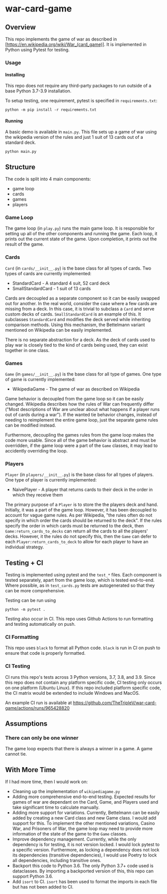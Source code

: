 # war-card-game

## Overview

This repo implements the game of war as described in [https://en.wikipedia.org/wiki/War_(card_game)].
It is implemented in Python using Pytest for testing.

### Usage
#### Installing
This repo does not require any third-party packages to run outside of a base Python 3.7-3.9 installation.

To setup testing, one requirement, pytest is specified in `requirements.txt`:
```
python -m pip install -r requirements.txt
```

#### Running
A basic demo is available in `main.py`. This file sets up a game of war using the wikipedia version of the rules and just 1 suit of 13 cards out of a standard deck.
```
python main.py
```

## Structure
The code is split into 4 main components:
- game loop
- cards
- games
- players

### Game Loop
The game loop (in `play.py`) runs the main game loop. It is responsible for setting up all of the other components and running the game.
Each loop, it prints out the current state of the game.
Upon completion, it prints out the result of the game.

### Cards
`Card` (in `cards/__init__.py`) is the base class for all types of cards. Two types of cards are currently implemented:
- StandardCard - A standard 4 suit, 52 card deck
- SmallStandardCard - 1 suit of 13 cards

Cards are decoupled as a separate component so it can be easily swapped out for another. In the real world, consider the case where a few cards are missing from a deck. In this case, it is trivial to subclass a `Card` and serve custom decks of cards. `SmallStandardCard` is an example of this. It subclasses `StandardCard` and modifies the deck served while inheriting comparison methods.
Using this mechanism, the Bettelmann variant mentioned on Wikipedia can be easily implemented.

There is no separate abstraction for a deck. As the deck of cards used to play war is closely tied to the kind of cards being used, they can exist together in one class.

### Games
`Game` (in `games/__init__.py`) is the base class for all type of games. One type of game is currently implemented:
- WikipediaGame - The game of war as described on Wikipedia

Game behavior is decoupled from the game loop so it can be easily changed. Wikipedia describes how the rules of War can frequently differ ("Most descriptions of War are unclear about what happens if a player runs out of cards during a war"). If the wanted tie behavior changes, instead of needing to reimplement the entire game loop, just the separate game rules can be modified instead.

Furthermore, decoupling the games rules from the game loop makes the code more usable. Since all of the game behavior is abstract and must be overridden, if the game loop were a part of the `Game` classes, it may lead to accidently overriding the loop.

### Players
`Player` (in `players/__init__.py`) is the base class for all types of players. One type of player is currently implemented:
- NaivePlayer - A player that returns cards to their deck in the order in which they receive them

The primary purpose of a `Player` is to store the the players deck and hand. Initially, it was a part of the game loop. However, it has been decoupled to account for vague game rules. As per Wikipedia, "the rules often do not specify in which order the cards should be returned to the deck".
If the rules specify the order in which cards must be returned to the deck, then `Game:return_cards_to_decks` can return all the cards to all the players' decks. However, it the rules do not specify this, then the `Game` can defer to each `Player:return_cards_to_deck` to allow for each player to have an individual strategy.

## Testing + CI
Testing is implemented using pytest and the `test_*` files. Each component is tested separately, apart from the game loop, which is tested end-to-end. Where possible, as in `test_cards.py` tests are autogenerated so that they can be more comprehensive.

Testing can be run using
```
python -m pytest .
```

Testing also occur in CI. This repo uses Github Actions to run formatting and testing automatically on push.

### CI Formatting
This repo uses `black` to format all Python code. `black` is run in CI on push to ensure that code is properly formatted.

### CI Testing
CI runs this repo's tests across 3 Python versions, 3.7, 3.8, and 3.9. Since this repo does not contain any platform specific code, CI testing only occurs on one platform (Ubuntu Linux). If this repo included platform specific code, the CI matrix would be extended to include Windows and MacOS.

An example CI run is available at https://github.com/TheTripleV/war-card-game/actions/runs/965428820

## Assumptions

### There can only be one winner
The game loop expects that there is always a winner in a game. A game cannot tie.

## With More Time
If I had more time, then I would work on:
- Cleaning up the implementation of `wikipediagame.py`
- Adding more comprehensive end-to-end testing.
  Expected results for games of war are dependant on the Card, Game, and Players used and take significant time to calculate manually.
- Adding more support for variations. Currently, Bettelmann can be easily added by creating a new Card class and new Game class. I would add support for this. To implement the other mentioned variations, Casino War, and Prisoners of War, the game loop may need to provide more information of the state of the game to the `Game` classes.
- Improve dependency management. Currently, while the only dependency is for testing, it is not version locked. I would lock pytest to a specific version. Furthermore, as locking a dependency does not lock its dependencies (transitive dependencies), I would use Poetry to lock all dependencies, including transitive ones.
- Backport this code to Python 3.6. The only Python 3.7+ code used is dataclasses. By importing a backported version of this, this repo can support Python 3.6.
- Add `isort` to CI. `isort` has been used to format the imports in each file but has not been added to CI.
